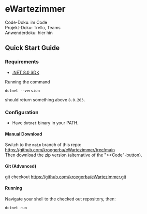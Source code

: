 # eWartezimmer  
Code-Doku: im Code  
Projekt-Doku: Trello, Teams  
Anwenderdoku: hier hin  
## Quick Start Guide
### Requirements  
- [.NET 8.0 SDK](https://dotnet.microsoft.com/en-us/download/dotnet/8.0)  
  
Running the command  
```  
dotnet --version  
```  
should return something above `8.0.203`.  
### Configuration  
- Have `dotnet` binary in your PATH.  

#### Manual Download  
Switch to the `main` branch of this repo: https://github.com/kroegerba/eWartezimmer/tree/main  
Then download the zip version (alternative of the "<>Code"-button).  
  
#### Git (Advanced)
git checkout https://github.com/kroegerba/eWartezimmer.git



#### Running  
Navigate your shell to the checked out repository, then:  
```  
dotnet run  
```  
  